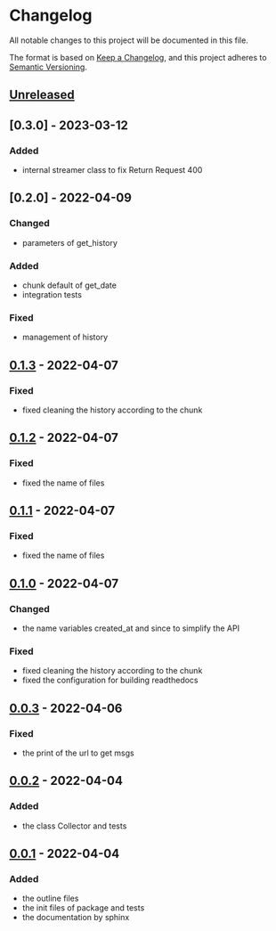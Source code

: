 # Changelog

All notable changes to this project will be documented in this file.

The format is based on [Keep a Changelog](https://keepachangelog.com/en/1.0.0/),
and this project adheres to [Semantic Versioning](https://semver.org/spec/v2.0.0.html).

## [Unreleased]

## [0.3.0] - 2023-03-12

### Added
- internal streamer class to fix Return Request 400

## [0.2.0] - 2022-04-09

### Changed
- parameters of get_history

### Added
- chunk default of get_date
- integration tests

### Fixed
- management of history

## [0.1.3] - 2022-04-07

### Fixed
- fixed cleaning the history according to the chunk

## [0.1.2] - 2022-04-07

### Fixed
- fixed the name of files

## [0.1.1] - 2022-04-07

### Fixed
- fixed the name of files

## [0.1.0] - 2022-04-07

### Changed
- the name variables created_at and since to simplify the API

### Fixed
- fixed cleaning the history according to the chunk
- fixed the configuration for building readthedocs

## [0.0.3] - 2022-04-06

### Fixed
- the print of the url to get msgs

## [0.0.2] - 2022-04-04

### Added
- the class Collector and tests

## [0.0.1] - 2022-04-04

### Added
- the outline files
- the init files of package and tests
- the documentation by sphinx

[Unreleased]: https://github.com/bilardi/aws-saving/compare/v0.1.3...HEAD
[0.1.3]: https://github.com/bilardi/aws-saving/releases/tag/v0.1.2...v0.1.3
[0.1.2]: https://github.com/bilardi/aws-saving/releases/tag/v0.1.1...v0.1.2
[0.1.1]: https://github.com/bilardi/aws-saving/releases/tag/v0.1.0...v0.1.1
[0.1.0]: https://github.com/bilardi/aws-saving/releases/tag/v0.0.3...v0.1.0
[0.0.3]: https://github.com/bilardi/aws-saving/releases/tag/v0.0.2...v0.0.3
[0.0.2]: https://github.com/bilardi/aws-saving/releases/tag/v0.0.1...v0.0.2
[0.0.1]: https://github.com/bilardi/aws-saving/releases/tag/v0.0.1
